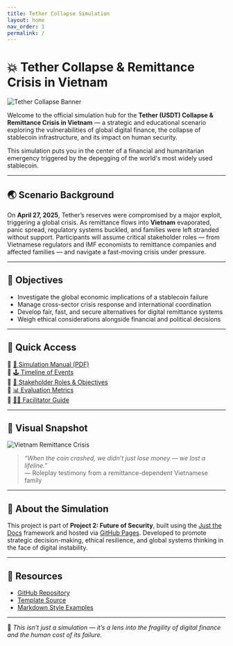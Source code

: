 ```yaml
---
title: Tether Collapse Simulation
layout: home
nav_order: 1
permalink: /
---
```


# 💥 Tether Collapse & Remittance Crisis in Vietnam

![Tether Collapse Banner](https://f1.tokenpost.com/2020/07/iy7gvbgukb.png)

Welcome to the official simulation hub for the **Tether (USDT) Collapse & Remittance Crisis in Vietnam** — a strategic and educational scenario exploring the vulnerabilities of global digital finance, the collapse of stablecoin infrastructure, and its impact on human security.

This simulation puts you in the center of a financial and humanitarian emergency triggered by the depegging of the world's most widely used stablecoin.

---

## 🌏 Scenario Background

On **April 27, 2025**, Tether’s reserves were compromised by a major exploit, triggering a global crisis. As remittance flows into **Vietnam** evaporated, panic spread, regulatory systems buckled, and families were left stranded without support. Participants will assume critical stakeholder roles — from Vietnamese regulators and IMF economists to remittance companies and affected families — and navigate a fast-moving crisis under pressure.

---

## 🎯 Objectives

- Investigate the global economic implications of a stablecoin failure
- Manage cross-sector crisis response and international coordination
- Develop fair, fast, and secure alternatives for digital remittance systems
- Weigh ethical considerations alongside financial and political decisions

---

## 🔑 Quick Access

🔹 [📘 Simulation Manual (PDF)](assets/manual/tether-simulation-manual.pdf)  
🔹 [🕹️ Timeline of Events](timeline.html)  
🔹 [🧩 Stakeholder Roles & Objectives](roles.html)  
🔹 [📊 Evaluation Metrics](evaluation.html)  
🔹 [👩‍🏫 Facilitator Guide](facilitator-guide.html)

---

## 📸 Visual Snapshot

![Vietnam Remittance Crisis](https://cdn.statcdn.com/Statistic/880000/880787-blank-754.png)

> *“When the coin crashed, we didn’t just lose money — we lost a lifeline.”*  
> — Roleplay testimony from a remittance-dependent Vietnamese family

---

## 🔗 About the Simulation

This project is part of **Project 2: Future of Security**, built using the [Just the Docs](https://just-the-docs.com) framework and hosted via [GitHub Pages](https://pages.github.com). Developed to promote strategic decision-making, ethical resilience, and global systems thinking in the face of digital instability.

---

## 📂 Resources

- [GitHub Repository](https://github.com/your-username/tether-simulation-vietnam)
- [Template Source](https://github.com/future-of-security/simulation-template)
- [Markdown Style Examples](https://just-the-docs.com/docs/index-test/)

---

🧠 *This isn’t just a simulation — it’s a lens into the fragility of digital finance and the human cost of its failure.*


